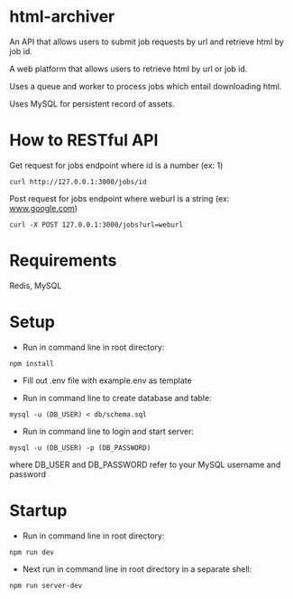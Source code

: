 # html-archiver
An API that allows users to submit job requests by url and retrieve html by job id.

A web platform that allows users to retrieve html by url or job id.

Uses a queue and worker to process jobs which entail downloading html.

Uses MySQL for persistent record of assets.

# How to RESTful API

Get request for jobs endpoint where id is a number (ex: 1)
```
curl http://127.0.0.1:3000/jobs/id
```

Post request for jobs endpoint where weburl is a string (ex: www.google.com)
```
curl -X POST 127.0.0.1:3000/jobs?url=weburl
```
# Requirements
Redis, MySQL

# Setup
- Run in command line in root directory:
```
npm install
```
- Fill out .env file with example.env as template

- Run in command line to create database and table:
```
mysql -u (DB_USER) < db/schema.sql
```
- Run in command line to login and start server:
```
mysql -u (DB_USER) -p (DB_PASSWORD)
```

where DB_USER and DB_PASSWORD refer to your MySQL username and password

# Startup
- Run in command line in root directory:
```
npm run dev
```
- Next run in command line in root directory in a separate shell:
```
npm run server-dev
```
